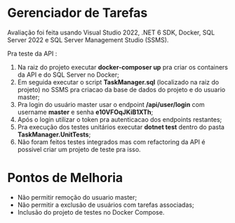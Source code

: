 # Gerenciador de Tarefas

 Avaliação foi feita usando Visual Studio 2022, .NET 6 SDK, Docker, SQL Server 2022 e SQL Server Management Studio (SSMS).

 Pra teste da API :

1. Na raiz do projeto executar <b>docker-composer up</b> pra criar os containers da API e do SQL Server no Docker;
2. Em seguida executar o script <b>TaskManager.sql</b> (localizado na raiz do projeto) no SSMS pra criacao da base de dados do projeto e do usuario master;
3. Pra login do usuário master usar o endpoint <b>/api/user/login</b> com username <b>master</b> e senha <b>e10VFOqJKiB1XTh</b>;
4. Após o login utilizar o token pra autenticacao dos endpoints restantes;
5. Pra execução dos testes unitários executar <b>dotnet test</b> dentro do pasta <b>TaskManager.UnitTests</b>;
6. Não foram feitos testes integrados mas com refactoring da API é possivel criar um projeto de teste pra isso.

# Pontos de Melhoria

- Não permitir remoção do usuario master;
- Não permitir a exclusão de usuários com tarefas associadas;
- Inclusão do projeto de testes no Docker Compose.
 
